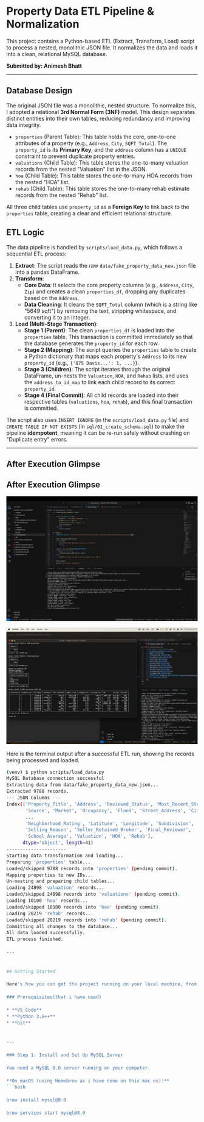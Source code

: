 # Property Data ETL Pipeline & Normalization

This project contains a Python-based ETL (Extract, Transform, Load) script to process a nested, monolithic JSON file. It normalizes the data and loads it into a clean, relational MySQL database.

**Submitted by: Animesh Bhatt**

---

## Database Design

The original JSON file was a monolithic, nested structure. To normalize this, I adopted a relational **3rd Normal Form (3NF)** model. This design separates distinct entities into their own tables, reducing redundancy and improving data integrity.

* `properties` (Parent Table): This table holds the core, one-to-one attributes of a property (e.g., `Address`, `City`, `SQFT_Total`). The `property_id` is its **Primary Key**, and the `address` column has a `UNIQUE` constraint to prevent duplicate property entries.
* `valuations` (Child Table): This table stores the one-to-many valuation records from the nested "Valuation" list in the JSON.
* `hoa` (Child Table): This table stores the one-to-many HOA records from the nested "HOA" list.
* `rehab` (Child Table): This table stores the one-to-many rehab estimate records from the nested "Rehab" list.

All three child tables use `property_id` as a **Foreign Key** to link back to the `properties` table, creating a clear and efficient relational structure.

## ETL Logic

The data pipeline is handled by `scripts/load_data.py`, which follows a sequential ETL process:

1.  **Extract**: The script reads the raw `data/fake_property_data_new.json` file into a pandas DataFrame.
2.  **Transform**:
    * **Core Data**: It selects the core property columns (e.g., `Address`, `City`, `Zip`) and creates a clean `properties_df`, dropping any duplicates based on the `Address`.
    * **Data Cleaning**: It cleans the `SQFT_Total` column (which is a string like "5649 sqft") by removing the text, stripping whitespace, and converting it to an integer.
3.  **Load (Multi-Stage Transaction)**:
    * **Stage 1 (Parent)**: The clean `properties_df` is loaded into the `properties` table. This transaction is committed immediately so that the database generates the `property_id` for each row.
    * **Stage 2 (Mapping)**: The script queries the `properties` table to create a Python dictionary that maps each property's `Address` to its new `property_id` (e.g., `{'875 Davis...': 1, ...}`).
    * **Stage 3 (Children)**: The script iterates through the original DataFrame, un-nests the `Valuation`, `HOA`, and `Rehab` lists, and uses the `address_to_id_map` to link each child record to its correct `property_id`.
    * **Stage 4 (Final Commit)**: All child records are loaded into their respective tables (`valuations`, `hoa`, `rehab`), and this final transaction is committed.

The script also uses `INSERT IGNORE` (in the `scripts/load_data.py` file) and `CREATE TABLE IF NOT EXISTS` (in `sql/01_create_schema.sql`) to make the pipeline **idempotent**, meaning it can be re-run safely without crashing on "Duplicate entry" errors.

---

## After Execution Glimpse
## After Execution Glimpse
![Terminal Output Screenshot](https://github.com/animeshbhatt651/Data-Engineering-Assessment/blob/main/Snapshots/Screenshot%202025-10-23%20at%2002.07.15.png)

![Terminal Output Screenshot](https://github.com/animeshbhatt651/Data-Engineering-Assessment/blob/main/Snapshots/Screenshot%202025-10-23%20at%2003.15.10.png)


Here is the terminal output after a successful ETL run, showing the records being processed and loaded.

```bash
(venv) $ python scripts/load_data.py
MySQL Database connection successful
Extracting data from data/fake_property_data_new.json...
Extracted 9788 records.
--- JSON Columns ---
Index(['Property_Title', 'Address', 'Reviewed_Status', 'Most_Recent_Status',
       'Source', 'Market', 'Occupancy', 'Flood', 'Street_Address', 'City',
       ...
       'Neighborhood_Rating', 'Latitude', 'Longitude', 'Subdivision', 'Taxes',
       'Selling_Reason', 'Seller_Retained_Broker', 'Final_Reviewer',
       'School_Average', 'Valuation', 'HOA', 'Rehab'],
      dtype='object', length=41)
----------------------
Starting data transformation and loading...
Preparing 'properties' table...
Loaded/skipped 9788 records into 'properties' (pending commit).
Mapping properties to new IDs...
Un-nesting and preparing child tables...
Loading 24898 'valuation' records...
Loaded/skipped 24898 records into 'valuations' (pending commit).
Loading 10100 'hoa' records...
Loaded/skipped 10100 records into 'hoa' (pending commit).
Loading 20219 'rehab' records...
Loaded/skipped 20219 records into 'rehab' (pending commit).
Committing all changes to the database...
All data loaded successfully.
ETL process finished.

---


## Getting Started

Here's how you can get the project running on your local machine, from installing MySQL to running the script.

### Prerequisites(that i have used)

* **VS Code**
* **Python 3.8++**
* **Git**


---

### Step 1: Install and Set Up MySQL Server

You need a MySQL 8.0 server running on your computer.

**On macOS (using Homebrew as i have done on this mac os):**
```bash

brew install mysql@8.0

brew services start mysql@8.0
